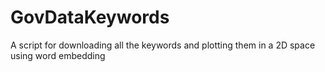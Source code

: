# GovDataKeywords
A script for downloading all the keywords and plotting them in a 2D space using word embedding
